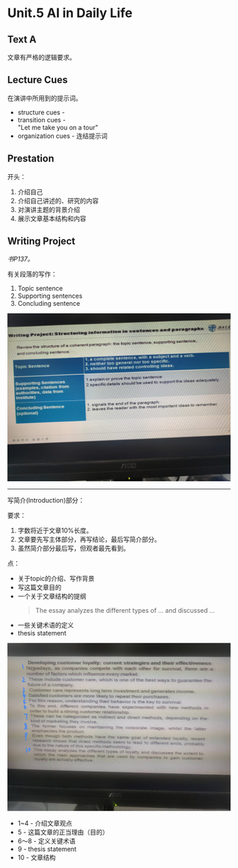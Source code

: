# Unit.5 AI in Daily Life

## Text A

文章有严格的逻辑要求。

## Lecture Cues

在演讲中所用到的提示词。

* structure cues -
* transition cues -  
  "Let me take you on a tour"
* organization cues - 连结提示词

## Prestation

开头：

1. 介绍自己
2. 介绍自己讲述的、研究的内容
3. 对演讲主题的背景介绍
4. 展示文章基本结构和内容

## Writing Project

*书P137。*

有关段落的写作：

1. Topic sentence
2. Supporting sentences
3. Concluding sentence

![图 1](images/Unit_5--11-26_15-16-58.png)

---

写简介(Introduction)部分：

要求：

1. 字数将近于文章$10\%$长度。
2. 文章要先写主体部分，再写结论，最后写简介部分。
3. 虽然简介部分最后写，但观者最先看到。

点：

* 关于topic的介绍、写作背景
* 写这篇文章目的
* 一个关于文章结构的提纲  
  > The essay analyzes the different types of ... and discussed ...
* 一些关键术语的定义
* thesis statement

![示例](images/2.jpg)

* 1~4 - 介绍文章观点
* 5 - 这篇文章的正当理由（目的）
* 6～8 - 定义关键术语
* 9 - thesis statement
* 10 - 文章结构
